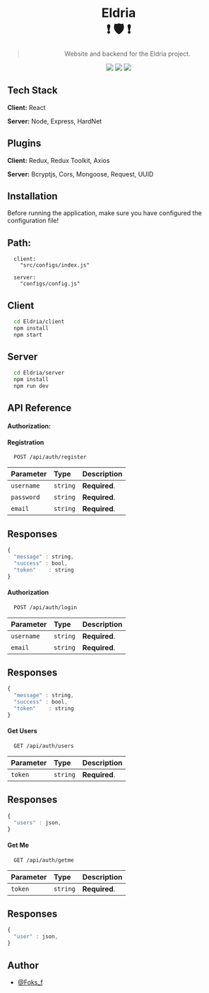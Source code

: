 <div align="center">

# Eldria <br> ❗ :shield: ❗

> Website and backend for the Eldria project.

![](https://img.shields.io/badge/License-MIT-green.svg)
![](https://img.shields.io/badge/Author-Foks_f-orange.svg)
![](https://img.shields.io/badge/Node->=10-blue.svg)

</div>


## Tech Stack

**Client:** React

**Server:** Node, Express, HardNet


## Plugins

**Client:** Redux, Redux Toolkit, Axios

**Server:** Bcryptjs, Cors, Mongoose, Request, UUID

## Installation

Before running the application, make sure you have configured the configuration file!

## Path:
```path
  client:
    "src/configs/index.js"

  server:
    "configs/config.js"
```

## Client

```bash
  cd Eldria/client
  npm install
  npm start
```

## Server

```bash
  cd Eldria/server
  npm install
  npm run dev
```
    
## API Reference
#### Authorization:

#### Registration

```http
  POST /api/auth/register
```

| Parameter | Type     | Description                |
| :-------- | :------- | :------------------------- |
| `username` | `string` | **Required**.|
| `password` | `string` | **Required**.|
| `email` | `string` | **Required**.|

## Responses

```javascript
{
  "message" : string,
  "success" : bool,
  "token"    : string
}
```

#### Authorization

```http
  POST /api/auth/login
```

| Parameter | Type     | Description                |
| :-------- | :------- | :------------------------- |
| `username` | `string` | **Required**.|
| `email` | `string` | **Required**.|

## Responses

```javascript
{
  "message" : string,
  "success" : bool,
  "token"    : string
}
```

#### Get Users

```http
  GET /api/auth/users
```

| Parameter | Type     | Description                |
| :-------- | :------- | :------------------------- |
| `token` | `string` | **Required**.|

## Responses

```javascript
{
  "users" : json,
}
```

#### Get Me

```http
  GET /api/auth/getme
```

| Parameter | Type     | Description                |
| :-------- | :------- | :------------------------- |
| `token` | `string` | **Required**.|

## Responses

```javascript
{
  "user" : json,
}
```



## Author

- [@Foks_f](https://www.github.com/foksif)

